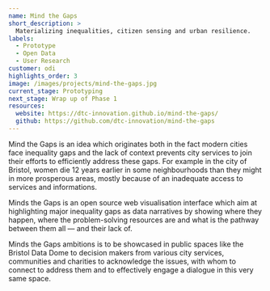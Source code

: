 ```yaml
---
name: Mind the Gaps
short_description: >
  Materializing inequalities, citizen sensing and urban resilience.
labels:
  - Prototype
  - Open Data
  - User Research
customer: odi
highlights_order: 3
image: /images/projects/mind-the-gaps.jpg
current_stage: Prototyping
next_stage: Wrap up of Phase 1
resources:
  website: https://dtc-innovation.github.io/mind-the-gaps/
  github: https://github.com/dtc-innovation/mind-the-gaps
---
```


Mind the Gaps is an idea which originates both in the fact modern cities face inequality
gaps and the lack of context prevents city services to join their efforts to efficiently
address these gaps. For example in the city of Bristol, women die 12 years earlier in some
neighbourhoods than they might in more prosperous areas, mostly because of an inadequate access
to services and informations.

Minds the Gaps is an open source web visualisation interface which aim at highlighting
major inequality gaps as data narratives by showing where they happen, where the problem-solving
resources are and what is the pathway between them all — and their lack of.

Minds the Gaps ambitions is to be showcased in public spaces like the Bristol Data Dome to
decision makers from various city services, communities and charities to acknowledge the
issues, with whom to connect to address them and to effectively engage a dialogue in this
very same space.
